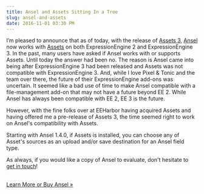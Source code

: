 ```yaml
---
title: Ansel and Assets Sitting In a Tree
slug: ansel-and-assets
date: 2016-11-01 03:30 PM
---
```


I’m pleased to announce that as of today, with the release of [Assets 3](https://eeharbor.com/blog/assets-3), [Ansel](/software/ansel-ee) now works with [Assets](https://eeharbor.com/assets) on both ExpressionEngine 2 and ExpressionEngine 3. In the past, many users have asked if Ansel works with or supports Assets. Until today the answer had been no. The reason is Ansel came into being after ExpressionEngine 3 had been released and Assets was not compatible with ExpressionEngine 3. And, while I love Pixel & Tonic and the team over there, the future of their ExpressionEngine add-ons was uncertain. It seemed like a bad use of time to make Ansel compatible with a file-management add-on that may not have a future beyond EE 2. While Ansel has always been compatible with EE 2, EE 3 is the future.

However, with the fine folks over at EEHarbor having acquired Assets and having offered me a pre-release of Assets 3, the time seemed right to work on Ansel's compatibility with Assets.

Starting with Ansel 1.4.0, if Assets is installed, you can choose any of Asset's sources as an upload and/or save destination for an Ansel field type.

As always, if you would like a copy of Ansel to evaluate, don't hesitate to [get in touch](/contact)!
<br><br>
<p><div class="u--centered"><a href="/software/ansel-ee" class="button button--outlined">Learn More or Buy Ansel »</a></div></p>
